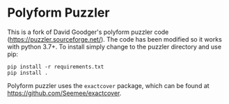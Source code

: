 # Polyform Puzzler

This is a fork of David Goodger's polyform puzzler code (https://puzzler.sourceforge.net/). The code has been modified so it works with python 3.7+. To install simply change to the puzzler directory and use pip:

```
pip install -r requirements.txt
pip install .
```
Polyform puzzler uses the `exactcover` package, which can be found at https://github.com/Seemee/exactcover.
